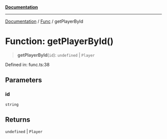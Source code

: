 [**Documentation**](../../../README.md)

***

[Documentation](../../../globals.md) / [Func](../README.md) / getPlayerById

# Function: getPlayerById()

> **getPlayerById**(`id`): `undefined` \| `Player`

Defined in: func.ts:38

## Parameters

### id

`string`

## Returns

`undefined` \| `Player`
